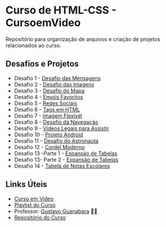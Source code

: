 # Curso de HTML-CSS - CursoemVideo
Repositório para organização de arquivos e criação de projetos relacionados ao curso.

## Desafios e Projetos
* Desafio 1 - [Desafio das Mensagens](https://joaoncr.github.io/html-css/desafios/d01/index.html)
* Desafio 2 - [Desafio das Imagens](https://joaoncr.github.io/html-css/desafios/d02/index.html)
* Desafio 3 - [Desafio do Mapa](https://joaoncr.github.io/html-css/desafios/d03/index.html)
* Desafio 4 - [Emojis Favoritos](https://joaoncr.github.io/html-css/desafios/d04/index.html)
* Desafio 5 - [Redes Sociais](https://joaoncr.github.io/html-css/desafios/d05/index.html)
* Desafio 6 - [Tags em HTML](https://joaoncr.github.io/html-css/desafios/d06/index.html)
* Desafio 7 - [Imagem Flexível](https://joaoncr.github.io/html-css/desafios/d07/index.html)
* Desafio 8 - [Desafio da Navegação](https://joaoncr.github.io/html-css/desafios/d08/index.html)
* Desafio 9 - [Vídeos Legais para Assistir](https://joaoncr.github.io/html-css/desafios/d09/index.html)
* Desafio 10 - [Projeto Android](https://joaoncr.github.io/html-css/desafios/d10/index.html)
* Desafio 11 - [Desafio do Astronauta](https://joaoncr.github.io/html-css/desafios/d01/index.html)
* Desafio 12 - [Cordel Moderno](https://joaoncr.github.io/html-css/desafios/d12/index.html)
* Desafio 13 -Parte 1 - [Expansão de Tabelas](https://joaoncr.github.io/html-css/desafios/d13/pt1.html)
* Desafio 13- Parte 2 - [Expansão de Tabelas](https://joaoncr.github.io/html-css/desafios/d13/pt2.html)
* Desafio 14 - [Tabela de Notas Escolares](https://joaoncr.github.io/html-css/desafios/d14/index.html)

## Links Úteis

* [Curso em Vídeo](https://www.cursoemvideo.com/)
* [Playlist do Curso](https://www.youtube.com/playlist?list=PLHz_AreHm4dkZ9-atkcmcBaMZdmLHft8n)
* Professor: [Gustavo Guanabara](https://github.com/gustavoguanabara) 🖖🏻
* [Repositório do Curso](https://github.com/gustavoguanabara/html-css)

